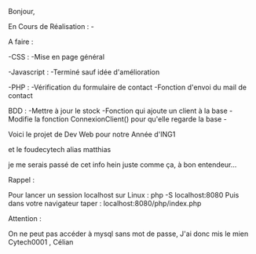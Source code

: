 Bonjour,

En Cours de Réalisation :
    -

A faire :

-CSS :
    -Mise en page général

-Javascript :
    -Terminé sauf idée d'amélioration
    
-PHP :
    -Vérification du formulaire de contact
    -Fonction d'envoi du mail de contact

BDD : 
    -Mettre à jour le stock
    -Fonction qui ajoute un client à la base
    -Modifie la fonction ConnexionClient() pour qu'elle regarde la base
    -

Voici le projet de Dev Web pour notre Année d'ING1

et le foudecytech alias matthias

je me serais passé de cet info hein juste comme ça, à bon entendeur...


Rappel :

Pour lancer un session localhost sur Linux : php -S localhost:8080
Puis dans votre navigateur taper : localhost:8080/php/index.php

Attention :

On ne peut pas accéder à mysql sans mot de passe, J'ai donc mis le mien
Cytech0001 , Célian